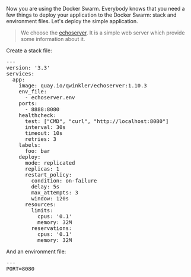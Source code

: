 Now you are using the Docker Swarm. Everybody knows that you need a few things to deploy your application to the Docker Swarm: stack and environment files. Let's deploy the simple application.

> We choose the [echoserver](https://github.com/cilium/echoserver). It is a simple web server which provide some information about it.

Create a stack file:

<pre class="file" data-filename="echoserver.yml" data-target="replace">
---
version: '3.3'
services:
  app:
    image: quay.io/qwinkler/echoserver:1.10.3
    env_file:
      - echoserver.env
    ports:
      - 8888:8080
    healthcheck:
      test: ["CMD", "curl", "http://localhost:8080"]
      interval: 30s
      timeout: 10s
      retries: 3
    labels:
      foo: bar
    deploy:
      mode: replicated
      replicas: 1
      restart_policy:
        condition: on-failure
        delay: 5s
        max_attempts: 3
        window: 120s
      resources:
        limits:
          cpus: '0.1'
          memory: 32M
        reservations:
          cpus: '0.1'
          memory: 32M
</pre>

And an environment file:

<pre class="file" data-filename="echoserver.env" data-target="replace">
---
PORT=8080
</pre>